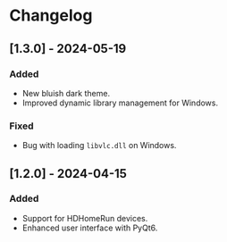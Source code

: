 # Changelog

## [1.3.0] - 2024-05-19
### Added
- New bluish dark theme.
- Improved dynamic library management for Windows.

### Fixed
- Bug with loading `libvlc.dll` on Windows.

## [1.2.0] - 2024-04-15
### Added
- Support for HDHomeRun devices.
- Enhanced user interface with PyQt6.
